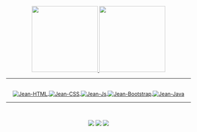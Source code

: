 
 <div align="center">
  <a href="https://github.com/jeanpsilva10">
  <img height="180em" src="https://github-readme-stats.vercel.app/api?username=jeanpsilva10&show_icons=true&theme=github_dark&include_all_commits=true&count_private=true"/>
  <img height="180em" src="https://github-readme-stats.vercel.app/api/top-langs/?username=jeanpsilva10&layout=compact&langs_count=7&theme=github_dark"/>
</div>
<hr>
<div align="center" style="display: inline_block"><br>
  <img align="center" title="HTML" alt="Jean-HTML" src="https://img.shields.io/badge/HTML5-E34F26?style=for-the-badge&logo=html5&logoColor=white">
  <img align="center" title="CSS" alt="Jean-CSS" src="https://img.shields.io/badge/CSS3-1572B6?style=for-the-badge&logo=css3&logoColor=white">
  <img align="center" title="JavaScript" alt="Jean-Js" src="https://img.shields.io/badge/JavaScript-323330?style=for-the-badge&logo=javascript&logoColor=F7DF1E">
  <img align="center" title="Bootstrap" alt="Jean-Bootstrap" src="https://img.shields.io/badge/Bootstrap-563D7C?style=for-the-badge&logo=bootstrap&logoColor=white" />
  <img align="center" title="Java" alt="Jean-Java" src="https://img.shields.io/badge/Java-ED8B00?style=for-the-badge&logo=java&logoColor=white" />
</div>
<hr>
<div align="center">
 <br><br>
  <a href="https://instagram.com/jeanpesil" target="_blank"><img src="https://img.shields.io/badge/-Instagram-%2323dbb9?style=for-the-badge&logo=instagram&logoColor=white" target="_blank"></a>
  <a href = "mailto:jeanpsilva10@gmail.com"><img src="https://img.shields.io/badge/-Gmail-%23333?style=for-the-badge&logo=gmail&logoColor=white" target="_blank"></a>
  <a href="https://www.linkedin.com/in/jeanpesil" target="_blank"><img src="https://img.shields.io/badge/-LinkedIn-%230077B5?style=for-the-badge&logo=linkedin&logoColor=white" target="_blank"></a> 
 
 
</div>

